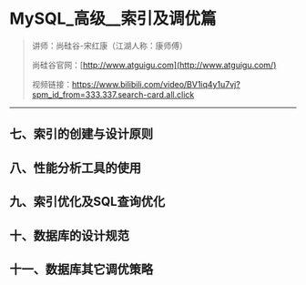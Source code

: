 # MySQL_高级__索引及调优篇

> 讲师：尚硅谷-宋红康（江湖人称：康师傅）
>
> 尚硅谷官网：[http://www.atguigu.com](http://www.atguigu.com/)
>
> 视频链接：https://www.bilibili.com/video/BV1iq4y1u7vj?spm_id_from=333.337.search-card.all.click

------

## 七、索引的创建与设计原则















## 八、性能分析工具的使用



























## 九、索引优化及SQL查询优化























## 十、数据库的设计规范





















## 十一、数据库其它调优策略





















